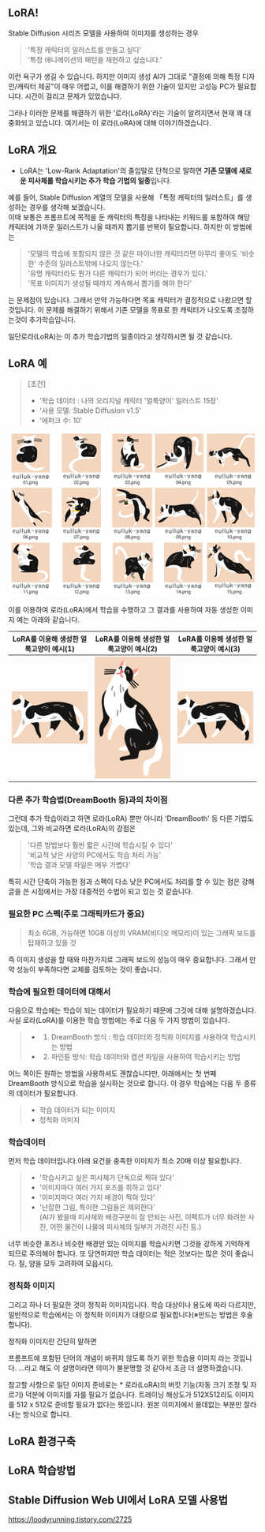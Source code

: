 ## LoRA!

Stable Diffusion 시리즈 모델을 사용하여 이미지를 생성하는 경우

> '특정 캐릭터의 일러스트를 만들고 싶다'<br>
> '특정 애니메이션의 패턴을 재현하고 싶습니다.'<br>

이런 욕구가 생길 수 있습니다. 하지만 이미지 생성 AI가 그대로 "결정에 의해 특정 디자인/캐릭터 제공"이 매우 어렵고, 이를 해결하기 위한 기술이 있지만 고성능 PC가 필요합니다. 시간이 걸리고 문제가 있었습니다.

그러나 이러한 문제를 해결하기 위한 '로라(LoRA)'라는 기술이 알려지면서 현재 꽤 대중화되고 있습니다. 여기서는 이 로라(LoRA)에 대해 이야기하겠습니다.

## LoRA 개요

- LoRA는 'Low-Rank Adaptation'의 줄임말로 단적으로 말하면 **기존 모델에 새로운 피사체를 학습시키는 추가 학습 기법의 일종**입니다.

예를 들어, Stable Diffusion 계열의 모델을 사용해 「특정 캐릭터의 일러스트」를 생성하는 경우를 생각해 보겠습니다.<br>
이때 보통은 프롬프트에 목적을 둔 캐릭터의 특징을 나타내는 키워드를 포함하여 해당 캐릭터에 가까운 일러스트가 나올 때까지 뽑기를 반복이 필요합니다. 하지만 이 방법에는

> '모델의 학습에 포함되지 않은 것 같은 마이너한 캐릭터라면 아무리 좋아도 '비슷한' 수준의 일러스트밖에 나오지 않는다.'<br>
> '유명 캐릭터라도 뭔가 다른 캐릭터가 되어 버리는 경우가 있다.'<br>
> '목표 이미지가 생성될 때까지 계속해서 뽑기를 해야 한다'

는 문제점이 있습니다. 그래서 만약 가능하다면 목표 캐릭터가 결정적으로 나왔으면 할것입니다. 이 문제를 해결하기 위해서 기존 모델을 목표로 한 캐릭터가 나오도록 조정하는것이 추가학습입니다.

일단로라(LoRA)는 이 추가 학습기법의 일종이라고 생각하시면 될 것 같습니다.

## LoRA 예

> [조건]<br>
>
> - '학습 데이터 : 나의 오리지널 캐릭터 '얼룩양이' 일러스트 15장'<br>
> - '사용 모델: Stable Diffusion v1.5'<br>
> - '에퍼크 수: 10'

![img](/images/lora1.png)

이를 이용하여 로라(LoRA)에서 학습을 수행하고 그 결과를 사용하여 자동 생성한 이미지 예는 아래와 같습니다.

| LoRA를 이용해 생성한 얼룩고양이 예시(1) | LoRA를 이용해 생성한 얼룩고양이 예시(2) | LoRA를 이용해 생성한 얼룩고양이 예시(3) |
| :-------------------------------------: | :-------------------------------------: | :-------------------------------------: |
|        ![img](/images/lora2.png)        |        ![img](/images/lora3.png)        |        ![img](/images/lora4.png)        |

### 다른 추가 학습법(DreamBooth 등)과의 차이점

그런데 추가 학습이라고 하면 로라(LoRA) 뿐만 아니라 'DreamBooth' 등 다른 기법도 있는데, 그와 비교하면 로라(LoRA)의 강점은

> '다른 방법보다 훨씬 짧은 시간에 학습시킬 수 있다'<br>
> '비교적 낮은 사양의 PC에서도 학습 처리 가능'<br>
> '학습 결과 모델 파일은 매우 가볍다'

특히 시간 단축이 가능한 점과 스펙이 다소 낮은 PC에서도 처리를 할 수 있는 점은 강해 글을 쓴 시점에서는 가장 대중적인 수법이 되고 있는 것 같습니다.

### 필요한 PC 스펙(주로 그래픽카드가 중요)

> 최소 6GB, 가능하면 10GB 이상의 VRAM(비디오 메모리)이 있는 그래픽 보드를 탑재하고 있을 것

즉 이미지 생성을 할 때와 마찬가지로 그래픽 보드의 성능이 매우 중요합니다. 그래서 만약 성능이 부족하다면 교체를 검토하는 것이 좋습니다.

### 학습에 필요한 데이터에 대해서

다음으로 학습에는 학습이 되는 데이터가 필요하기 때문에 그것에 대해 설명하겠습니다. 사실 로라(LoRA)를 이용한 학습 방법에는 주로 다음 두 가지 방법이 있습니다.

> - 1. DreamBooth 방식 : 학습 데이터와 정칙화 이미지를 사용하여 학습시키는 방법 <br>
> - 2. 파인튠 방식: 학습 데이터와 캡션 파일을 사용하여 학습시키는 방법

어느 쪽이든 원하는 방법을 사용하셔도 괜찮습니다만, 아래에서는 첫 번째 DreamBooth 방식으로 학습을 실시하는 것으로 합니다. 이 경우 학습에는 다음 두 종류의 데이터가 필요합니다.

> - 학습 데이터가 되는 이미지
> - 정칙화 이미지

### 학습데이터

먼저 학습 데이터입니다.아래 요건을 충족한 이미지가 최소 20매 이상 필요합니다.

> - '학습시키고 싶은 피사체가 단독으로 찍혀 있다'
> - '이미지마다 여러 가지 포즈를 취하고 있다'
> - '이미지마다 여러 가지 배경이 찍혀 있다'
> - '난잡한 그림, 특이한 그림들은 제외한다'<br>
>   (AI가 봤을때 피사체와 배경구분이 잘 안되는 사진, 이펙트가 너무 화려한 사진, 어떤 물건이 나물에 피사체의 일부가 가려진 사진 등.)

너무 비슷한 포즈나 비슷한 배경만 있는 이미지를 학습시키면 그것을 강하게 기억하게 되므로 주의해야 합니다. 또 당연하지만 학습 데이터는 적은 것보다는 많은 것이 좋습니다. 질, 양을 모두 고려하여 모읍시다.

### 정칙화 이미지

그리고 하나 더 필요한 것이 정칙화 이미지입니다. 학습 대상이나 용도에 따라 다르지만, 일반적으로 학습에서는 이 정칙화 이미지가 대량으로 필요합니다(※만드는 방법은 후술합니다).

정칙화 이미지란 간단히 말하면

프롬프트에 포함된 단어의 개념이 바뀌지 않도록 하기 위한 학습용 이미지 라는 것입니다. …라고 해도 이 설명이라면 의미가 불분명할 것 같아서 조금 더 설명하겠습니다.

참고할 사항으로 일단 이미지 준비로는 \* 로라(LoRA)의 버킷 기능(자동 크기 조정 및 자르기) 덕분에 이미지를 자를 필요가 없습니다. 트레이닝 해상도가 512X512라도 이미지를 512 x 512로 준비할 필요가 없다는 뜻입니다. 원본 이미지에서 쓸데없는 부분만 잘라내는 방식으로 합니다.

## LoRA 환경구축

## LoRA 학습방법

## Stable Diffusion Web UI에서 LoRA 모델 사용법

https://loodyrunning.tistory.com/2725

